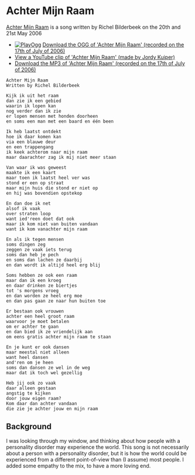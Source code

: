 # Achter Mijn Raam

[Achter Mijn Raam](SongAchterMijnRaam.htm) is a song written by Richel
Bilderbeek on the 20th and 21st May 2006

 * [![PlayOgg](http://static.fsf.org/playogg/Play_ogg_80x15.png "I support PlayOgg!")](http://playogg.org) [Download the OGG of 'Achter Mijn Raam' (recorded on the 17th of July of 2006)](http://www.richelbilderbeek.nl/CD06_17AchterMijnRaam20060717_2.ogg)
 * [View a YouTube clip of 'Achter Mijn Raam' (made by Jordy Kuiper)](http://youtube.com/watch?v=NHTt8RvPljE)
 * [Download the MP3 of 'Achter Mijn Raam' (recorded on the 17th of July of 2006)](http://www.richelbilderbeek.nl/CD06_17AchterMijnRaam20060717_2.mp3)

```
Achter Mijn Raam
Written by Richel Bilderbeek

Kijk ik uit het raam
dan zie ik een gebied
waarin ik lopen kan
nog verder dan ik zie
er lopen mensen met honden doorheen
en soms een man met een baard en één been

Ik heb laatst ontdekt
hoe ik daar komen kan
via een blauwe deur
en een trappengang
ik keek achterom naar mijn raam
maar daarachter zag ik mij niet meer staan

Van waar ik was geweest
maakte ik een kaart
maar toen ik laatst heel ver was
stond er een op straat
maar mijn huis die stond er niet op
en hij was bovendien opstekop

En dan doe ik net
alsof ik vaak
over straten loop
want ied'reen doet dat ook
maar ik kom niet van buiten vandaan
want ik kom vanachter mijn raam

En als ik tegen mensen
soms dingen zeg
zeggen ze vaak iets terug
soms dan heb je pech
en soms dan lachen ze daarbij
en dan wordt ik altijd heel erg blij

Soms hebben ze ook een raam
maar dan ik een kroeg
en daar drinken ze biertjes
tot 's morgens vroeg
en dan worden ze heel erg moe
en dan pas gaan ze naar hun buiten toe

Er bestaan ook vrouwen
achter een heel groot raam
waarvoor je moet betalen
om er achter te gaan
en dan bied ik ze vriendelijk aan
om eens gratis achter mijn raam te staan

En je kunt er ook dansen
maar meestal niet alleen
want heel dansen
and'ren om je heen
soms dan dansen ze wel in de weg
maar dat ik toch wel gezellig

Heb jij ook zo vaak
daar alleen gestaan
angstig te kijken
door jouw eigen raam?
Kom daar dan achter vandaan
die zie je achter jouw en mijn raam
```

## Background

I was looking through my window, and thinking about how
people with a personality disorder may experience the world. 
This song is not necessarily about a person with a personality
disorder, but it is how the world could be experienced from
a different point-of-view than (I assume) most people. I added
some empathy to the mix, to have a more loving end.
